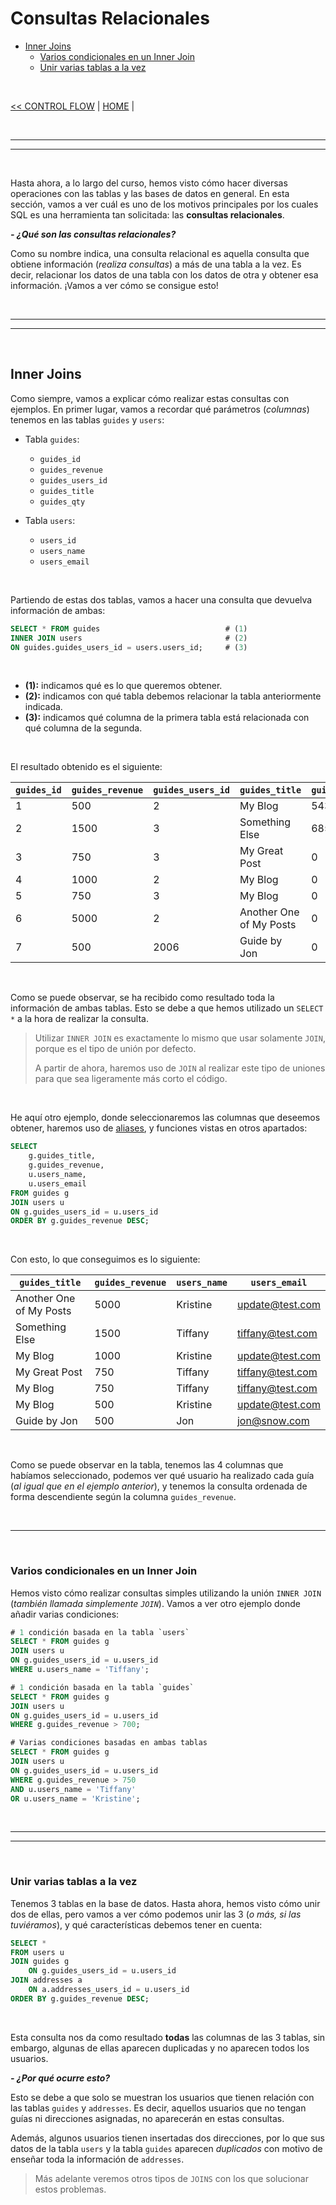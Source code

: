 # Consultas Relacionales

<div id='index'></div>

* [Inner Joins](#inner-joins)
    * [Varios condicionales en un Inner Join](#varios-condicionales-en-un-inner-join)
    * [Unir varias tablas a la vez](#unir-varias-tablas-a-la-vez)


<br/>

[<< CONTROL FLOW](./05_control_flow.md#control-flow) | [HOME](../../README.md#devcamp) | 

<br/>

<hr/><hr/><br/>

Hasta ahora, a lo largo del curso, hemos visto cómo hacer diversas operaciones con las tablas y las bases de datos en general. En esta sección, vamos a ver cuál es uno de los motivos principales por los cuales SQL es una herramienta tan solicitada: las **consultas relacionales**.

***- ¿Qué son las consultas relacionales?***

Como su nombre indica, una consulta relacional es aquella consulta que obtiene información (*realiza consultas*) a más de una tabla a la vez. Es decir, relacionar los datos de una tabla con los datos de otra y obtener esa información. ¡Vamos a ver cómo se consigue esto!

<br/>

<hr/><hr/><br/>

## Inner Joins

Como siempre, vamos a explicar cómo realizar estas consultas con ejemplos. En primer lugar, vamos a recordar qué parámetros (*columnas*) tenemos en las tablas `guides` y `users`:

* Tabla `guides`:
    * `guides_id`
    * `guides_revenue`
    * `guides_users_id`
    * `guides_title`
    * `guides_qty`

* Tabla `users`:
    * `users_id`
    * `users_name`
    * `users_email`

<br/>

Partiendo de estas dos tablas, vamos a hacer una consulta que devuelva información de ambas:

```sql
SELECT * FROM guides							# (1)
INNER JOIN users								# (2)
ON guides.guides_users_id = users.users_id;		# (3)
```

<br/>

* **(1):** indicamos qué es lo que queremos obtener.
* **(2):** indicamos con qué tabla debemos relacionar la tabla anteriormente indicada.
* **(3):** indicamos qué columna de la primera tabla está relacionada con qué columna de la segunda.

<br/>

El resultado obtenido es el siguiente:

| `guides_id` | `guides_revenue` | `guides_users_id` | `guides_title`          | `guides_qty` | `users_id` | `users_names` | `users_email`    |
| ----------- | ---------------- | ----------------- | ----------------------- | ------------ | ---------- | ------------- | ---------------- |
| 1           | 500              | 2                 | My Blog                 | 543          | 2          | Kristine      | update@test.com  |
| 2           | 1500             | 3                 | Something Else          | 685          | 3          | Tiffany       | tiffany@test.com |
| 3           | 750              | 3                 | My Great Post           | 0            | 3          | Tiffany       | tiffany@test.com |
| 4           | 1000             | 2                 | My Blog                 | 0            | 2          | Kristine      | update@test.com  |
| 5           | 750              | 3                 | My Blog                 | 0            | 3          | Tiffany       | tiffany@test.com |
| 6           | 5000             | 2                 | Another One of My Posts | 0            | 2          | Kristine      | update@test.com  |
| 7           | 500              | 2006              | Guide by Jon            | 0            | 2006       | Jon           | jon@snow.com     |

<br/>

Como se puede observar, se ha recibido como resultado toda la información de ambas tablas. Esto se debe a que hemos utilizado un `SELECT *` a la hora de realizar la consulta.

> Utilizar `INNER JOIN` es exactamente lo mismo que usar solamente `JOIN`, porque es el tipo de unión por defecto.
>
> A partir de ahora, haremos uso de `JOIN` al realizar este tipo de uniones para que sea ligeramente más corto el código.

<br/>

He aquí otro ejemplo, donde seleccionaremos las columnas que deseemos obtener, haremos uso de [aliases](./05_control_flow#alias-en-tablas), y funciones vistas en otros apartados:

```sql
SELECT
	g.guides_title,
	g.guides_revenue,
	u.users_name,
	u.users_email
FROM guides g
JOIN users u
ON g.guides_users_id = u.users_id
ORDER BY g.guides_revenue DESC;
```

<br/>

Con esto, lo que conseguimos es lo siguiente:

| `guides_title`          | `guides_revenue` | `users_name` | `users_email`    |
| ----------------------- | ---------------- | ------------ | ---------------- |
| Another One of My Posts | 5000             | Kristine     | update@test.com  |
| Something Else          | 1500             | Tiffany      | tiffany@test.com |
| My Blog                 | 1000             | Kristine     | update@test.com  |
| My Great Post           | 750              | Tiffany      | tiffany@test.com |
| My Blog                 | 750              | Tiffany      | tiffany@test.com |
| My Blog                 | 500              | Kristine     | update@test.com  |
| Guide by Jon            | 500              | Jon          | jon@snow.com     |

<br/>

Como se puede observar en la tabla, tenemos las 4 columnas que habíamos seleccionado, podemos ver qué usuario ha realizado cada guía (*al igual que en el ejemplo anterior*), y tenemos la consulta ordenada de forma descendiente según la columna `guides_revenue`.

<br/>

<hr/><br/>

### Varios condicionales en un Inner Join

Hemos visto cómo realizar consultas simples utilizando la unión `INNER JOIN` (*también llamada simplemente `JOIN`*). Vamos a ver otro ejemplo donde añadir varias condiciones:

```sql
# 1 condición basada en la tabla `users`
SELECT * FROM guides g
JOIN users u
ON g.guides_users_id = u.users_id
WHERE u.users_name = 'Tiffany';

# 1 condición basada en la tabla `guides`
SELECT * FROM guides g
JOIN users u
ON g.guides_users_id = u.users_id
WHERE g.guides_revenue > 700;

# Varias condiciones basadas en ambas tablas
SELECT * FROM guides g
JOIN users u
ON g.guides_users_id = u.users_id
WHERE g.guides_revenue > 750
AND u.users_name = 'Tiffany'
OR u.users_name = 'Kristine';
```

<br/>

<hr/><hr/><br/>

### Unir varias tablas a la vez

Tenemos 3 tablas en la base de datos. Hasta ahora, hemos visto cómo unir dos de ellas, pero vamos a ver cómo podemos unir las 3 (*o más, si las tuviéramos*), y qué características debemos tener en cuenta:

```sql
SELECT *
FROM users u
JOIN guides g
	ON g.guides_users_id = u.users_id
JOIN addresses a
	ON a.addresses_users_id = u.users_id
ORDER BY g.guides_revenue DESC;
```

<br/>

Esta consulta nos da como resultado **todas** las columnas de las 3 tablas, sin embargo, algunas de ellas aparecen duplicadas y no aparecen todos los usuarios.

***- ¿Por qué ocurre esto?***

Esto se debe a que solo se muestran los usuarios que tienen relación con las tablas `guides` y `addresses`. Es decir, aquellos usuarios que no tengan guías ni direcciones asignadas, no aparecerán en estas consultas.

Además, algunos usuarios tienen insertadas dos direcciones, por lo que sus datos de la tabla `users` y la tabla `guides` aparecen *duplicados* con motivo de enseñar toda la información de `addresses`.

> Más adelante veremos otros tipos de `JOINS` con los que solucionar estos problemas.
